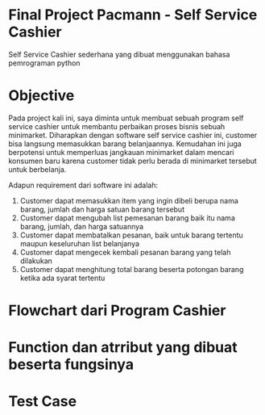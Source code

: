 # Final Project Pacmann - Self Service Cashier

Self Service Cashier sederhana yang dibuat menggunakan bahasa pemrograman python

# Objective

Pada project kali ini, saya diminta untuk membuat sebuah program self service cashier untuk membantu perbaikan proses bisnis sebuah minimarket. Diharapkan dengan software
self service cashier ini, customer bisa langsung memasukkan barang belanjaannya. Kemudahan ini juga berpotensi untuk memperluas jangkauan minimarket dalam mencari
konsumen baru karena customer tidak perlu berada di minimarket tersebut untuk berbelanja.

Adapun requirement dari software ini adalah:
1. Customer dapat memasukkan item yang ingin dibeli berupa nama barang, jumlah dan harga satuan barang tersebut
2. Customer dapat mengubah list pemesanan barang baik itu nama barang, jumlah, dan harga satuannya
3. Customer dapat membatalkan pesanan, baik untuk barang tertentu maupun keseluruhan list belanjanya
4. Customer dapat mengecek kembali pesanan barang yang telah dilakukan
5. Customer dapat menghitung total barang beserta potongan barang ketika ada syarat tertentu

# Flowchart dari Program Cashier

# Function dan atrribut yang dibuat beserta fungsinya

# Test Case
